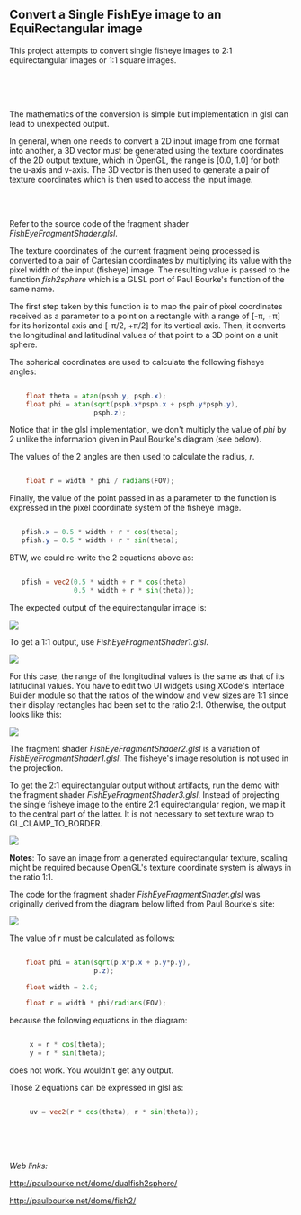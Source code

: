 ## Convert a Single FishEye image to an EquiRectangular image


This project attempts to convert single fisheye images to 2:1 equirectangular images or 1:1 square images.

<br />
<br />
<br />

The mathematics of the conversion is simple but implementation in glsl can lead to unexpected output.

In general, when one needs to convert a 2D input image from one format into another, a 3D vector must be generated using the texture coordinates of the 2D output texture, which in OpenGL, the range is [0.0, 1.0] for both the u-axis and v-axis. The 3D vector is then used to generate a pair of texture coordinates which is then used to access the input image.

<br />
<br />

Refer to the source code of the fragment shader *FishEyeFragmentShader.glsl*.

The texture coordinates of the current fragment being processed is converted to a pair of Cartesian coordinates by multiplying its value with the pixel width of the input (fisheye) image. The resulting value is passed to the function *fish2sphere*  which is a GLSL port of Paul Bourke's function of the same name.

The first step taken by this function is to map the pair of pixel coordinates received as a parameter to a point on a rectangle with a range of [-π, +π] for its horizontal axis and  [-π/2, +π/2] for its vertical axis. Then, it converts the longitudinal and latitudinal values of that point to a 3D point on a unit sphere.

The spherical coordinates are used to calculate the following fisheye angles:

```glsl

    float theta = atan(psph.y, psph.x);
    float phi = atan(sqrt(psph.x*psph.x + psph.y*psph.y),
                     psph.z);

```


Notice that in the glsl implementation, we don't multiply the value of *phi* by 2 unlike the information given in Paul Bourke's diagram (see below).

The values of the 2 angles are then used to calculate the radius, *r*.

```glsl

    float r = width * phi / radians(FOV);

```



Finally, the value of the point passed in as a parameter to the function is expressed in the pixel coordinate system of the fisheye image.

 ```glsl

    pfish.x = 0.5 * width + r * cos(theta);
    pfish.y = 0.5 * width + r * sin(theta);

```

BTW, we could re-write the 2 equations above as:


 ```glsl
 
    pfish = vec2(0.5 * width + r * cos(theta)
                 0.5 * width + r * sin(theta));


```


The expected output of the equirectangular image is:

![](ExpectedOutput.png)


To get a 1:1 output, use *FishEyeFragmentShader1.glsl*. 


![](ExpectedOutput1.png)


For this case, the range of the longitudinal values is the same as that of its latitudinal values. You have to edit two UI widgets using XCode's Interface Builder module so that the ratios of the window and view sizes are 1:1 since their display rectangles had been set to the ratio 2:1. Otherwise, the output looks like this:


![](ExpectedOutput2.png)

The fragment shader *FishEyeFragmentShader2.glsl* is a variation of *FishEyeFragmentShader1.glsl*. The fisheye's image resolution is not used in the projection.


To get the 2:1 equirectangular output without artifacts, run the demo with the fragment shader *FishEyeFragmentShader3.glsl*.  Instead of projecting the single fisheye image to the entire 2:1 equirectangular region, we map it to the central part of the latter.  It is not necessary to set texture wrap to GL_CLAMP_TO_BORDER.


![](ExpectedOutput3.png)


**Notes**: To save an image from a generated equirectangular texture, scaling might be required because OpenGL's texture coordinate system is always in the ratio 1:1.


The code for the fragment shader *FishEyeFragmentShader.glsl* was originally derived from the diagram below lifted from Paul Bourke's site:


![](diagram_s.png)



The value of *r* must be calculated as follows:

```glsl

    float phi = atan(sqrt(p.x*p.x + p.y*p.y),
                     p.z);

    float width = 2.0;

    float r = width * phi/radians(FOV);


```


because the following equations in the diagram:


```glsl

     x = r * cos(theta);
     y = r * sin(theta);


```

does not work. You wouldn't get any output.

Those 2 equations can be expressed in glsl as:

```glsl

     uv = vec2(r * cos(theta), r * sin(theta));

```

<br />
<br />
<br />

*Web links:*

http://paulbourke.net/dome/dualfish2sphere/

http://paulbourke.net/dome/fish2/


 

